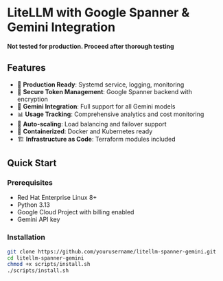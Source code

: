 # LiteLLM with Google Spanner & Gemini Integration

**Not tested for production. Proceed after thorough testing**

## Features

- 🚀 **Production Ready**: Systemd service, logging, monitoring
- 🔐 **Secure Token Management**: Google Spanner backend with encryption
- 🤖 **Gemini Integration**: Full support for all Gemini models
- 📊 **Usage Tracking**: Comprehensive analytics and cost monitoring
- 🔄 **Auto-scaling**: Load balancing and failover support
- 🐳 **Containerized**: Docker and Kubernetes ready
- 🏗️ **Infrastructure as Code**: Terraform modules included

## Quick Start

### Prerequisites
- Red Hat Enterprise Linux 8+
- Python 3.13
- Google Cloud Project with billing enabled
- Gemini API key

### Installation
```bash
git clone https://github.com/yourusername/litellm-spanner-gemini.git
cd litellm-spanner-gemini
chmod +x scripts/install.sh
./scripts/install.sh
